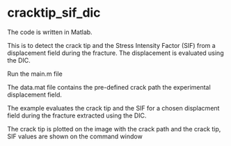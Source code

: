 # cracktip_sif_dic
The code is written in Matlab.


This is to detect the crack tip and the Stress Intensity Factor (SIF) from a displacement field during the fracture. The displacement is evaluated using the DIC.


Run the main.m file


The data.mat file contains the pre-defined crack path the experimental displacement field.


The example evaluates the crack tip and the SIF for a chosen displacment field during the fracture extracted using the DIC.


The crack tip is plotted on the image with the crack path and the crack tip, SIF values are shown on the command window
